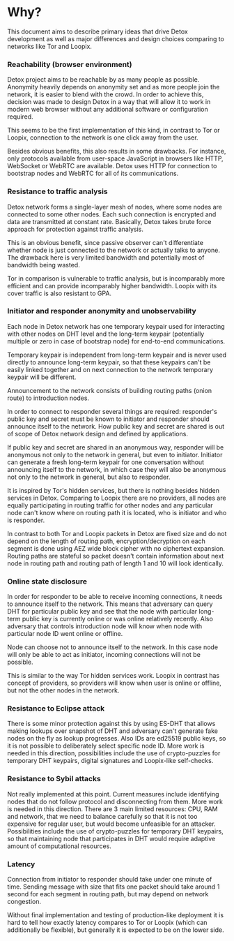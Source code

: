 # Why?
This document aims to describe primary ideas that drive Detox development as well as major differences and design choices comparing to networks like Tor and Loopix.

### Reachability (browser environment)
Detox project aims to be reachable by as many people as possible. Anonymity heavily depends on anonymity set and as more people join the network, it is easier to blend with the crowd.
In order to achieve this, decision was made to design Detox in a way that will allow it to work in modern web browser without any additional software or configuration required.

This seems to be the first implementation of this kind, in contrast to Tor or Loopix, connection to the network is one click away from the user.

Besides obvious benefits, this also results in some drawbacks. For instance, only protocols available from user-space JavaScript in browsers like HTTP, WebSocket or WebRTC are available.
Detox uses HTTP for connection to bootstrap nodes and WebRTC for all of its communications.

### Resistance to traffic analysis
Detox network forms a single-layer mesh of nodes, where some nodes are connected to some other nodes.
Each such connection is encrypted and data are transmitted at constant rate.
Basically, Detox takes brute force approach for protection against traffic analysis.

This is an obvious benefit, since passive observer can't differentiate whether node is just connected to the network or actually talks to anyone.
The drawback here is very limited bandwidth and potentially most of bandwidth being wasted.

Tor in comparison is vulnerable to traffic analysis, but is incomparably more efficient and can provide incomparably higher bandwidth.
Loopix with its cover traffic is also resistant to GPA.

### Initiator and responder anonymity and unobservability
Each node in Detox network has one temporary keypair used for interacting with other nodes on DHT level and the long-term keypair (potentially multiple or zero in case of bootstrap node) for end-to-end communications.

Temporary keypair is independent from long-term keypair and is never used directly to announce long-term keypair, so that these keypairs can't be easily linked together and on next connection to the network temporary keypair will be different.

Announcement to the network consists of building routing paths (onion route) to introduction nodes.

In order to connect to responder several things are required: responder's public key and secret must be known to initiator and responder should announce itself to the network. How public key and secret are shared is out of scope of Detox network design and defined by applications.

If public key and secret are shared in an anonymous way, responder will be anonymous not only to the network in general, but even to initiator.
Initiator can generate a fresh long-term keypair for one conversation without announcing itself to the network, in which case they will also be anonymous not only to the network in general, but also to responder.

It is inspired by Tor's hidden services, but there is nothing besides hidden services in Detox.
Comparing to Loopix there are no providers, all nodes are equally participating in routing traffic for other nodes and any particular node can't know where on routing path it is located, who is initiator and who is responder.

In contrast to both Tor and Loopix packets in Detox are fixed size and do not depend on the length of routing path, encryption/decryption on each segment is done using AEZ wide block cipher with no ciphertext expansion.
Routing paths are stateful so packet doesn't contain information about next node in routing path and routing path of length 1 and 10 will look identically.

### Online state disclosure
In order for responder to be able to receive incoming connections, it needs to announce itself to the network.
This means that adversary can query DHT for particular public key and see that the node with particular long-term public key is currently online or was online relatively recently.
Also adversary that controls introduction node will know when node with particular node ID went online or offline.

Node can choose not to announce itself to the network. In this case node will only be able to act as initiator, incoming connections will not be possible.

This is similar to the way Tor hidden services work.
Loopix in contrast has concept of providers, so providers will know when user is online or offline, but not the other nodes in the network.

### Resistance to Eclipse attack
There is some minor protection against this by using ES-DHT that allows making lookups over snapshot of DHT and adversary can't generate fake nodes on the fly as lookup progresses.
Also IDs are ed25519 public keys, so it is not possible to deliberately select specific node ID. 
More work is needed in this direction, possibilities include the use of crypto-puzzles for temporary DHT keypairs, digital signatures and Loopix-like self-checks.

### Resistance to Sybil attacks
Not really implemented at this point. Current measures include identifying nodes that do not follow protocol and disconnecting from them.
More work is needed in this direction. There are 3 main limited resources: CPU, RAM and network, that we need to balance carefully so that it is not too expensive for regular user, but would become unfeasible for an attacker.
Possibilities include the use of crypto-puzzles for temporary DHT keypairs, so that maintaining node that participates in DHT would require adaptive amount of computational resources.

### Latency
Connection from initiator to responder should take under one minute of time. Sending message with size that fits one packet should take around 1 second for each segment in routing path, but may depend on network congestion.

Without final implementation and testing of production-like deployment it is hard to tell how exactly latency compares to Tor or Loopix (which can additionally be flexible), but generally it is expected to be on the lower side.
